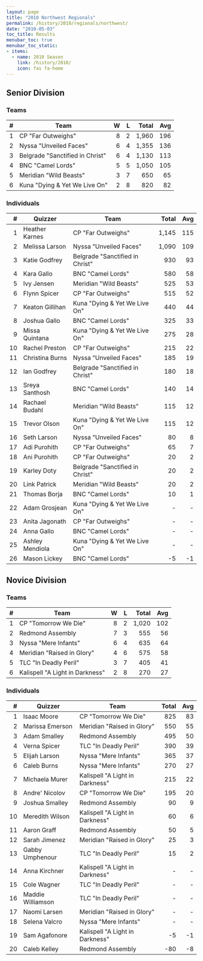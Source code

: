 ```yaml
---
layout: page
title: "2010 Northwest Regionals"
permalink: /history/2010/regionals/northwest/
date: "2010-05-03"
toc_title: Results
menubar_toc: true
menubar_toc_static:
- items:
  - name: 2010 Season
    link: /history/2010/
    icon: fas fa-home
---
```


## Senior Division

### Teams

|    # | Team                            |    W |    L | Total |  Avg |
| ---: | ------------------------------- | ---: | ---: | ----: | ---: |
|    1 | CP "Far Outweighs"              |    8 |    2 | 1,960 |  196 |
|    2 | Nyssa "Unveiled Faces"          |    6 |    4 | 1,355 |  136 |
|    3 | Belgrade "Sanctified in Christ" |    6 |    4 | 1,130 |  113 |
|    4 | BNC "Camel Lords"               |    5 |    5 | 1,050 |  105 |
|    5 | Meridian "Wild Beasts"          |    3 |    7 |   650 |   65 |
|    6 | Kuna "Dying & Yet We Live On"   |    2 |    8 |   820 |   82 |

### Individuals

|    # | Quizzer         | Team                            | Total |  Avg |
| ---: | --------------- | ------------------------------- | ----: | ---: |
|    1 | Heather Karnes  | CP "Far Outweighs"              | 1,145 |  115 |
|    2 | Melissa Larson  | Nyssa "Unveiled Faces"          | 1,090 |  109 |
|    3 | Katie Godfrey   | Belgrade "Sanctified in Christ" |   930 |   93 |
|    4 | Kara Gallo      | BNC "Camel Lords"               |   580 |   58 |
|    5 | Ivy Jensen      | Meridian "Wild Beasts"          |   525 |   53 |
|    6 | Flynn Spicer    | CP "Far Outweighs"              |   515 |   52 |
|    7 | Keaton Gillihan | Kuna "Dying & Yet We Live On"   |   440 |   44 |
|    8 | Joshua Gallo    | BNC "Camel Lords"               |   325 |   33 |
|    9 | Missa Quintana  | Kuna "Dying & Yet We Live On"   |   275 |   28 |
|   10 | Rachel Preston  | CP "Far Outweighs"              |   215 |   22 |
|   11 | Christina Burns | Nyssa "Unveiled Faces"          |   185 |   19 |
|   12 | Ian Godfrey     | Belgrade "Sanctified in Christ" |   180 |   18 |
|   13 | Sreya Santhosh  | BNC "Camel Lords"               |   140 |   14 |
|   14 | Rachael Budahl  | Meridian "Wild Beasts"          |   115 |   12 |
|   15 | Trevor Olson    | Kuna "Dying & Yet We Live On"   |   115 |   12 |
|   16 | Seth Larson     | Nyssa "Unveiled Faces"          |    80 |    8 |
|   17 | Adi Purohith    | CP "Far Outweighs"              |    65 |    7 |
|   18 | Ani Purohith    | CP "Far Outweighs"              |    20 |    2 |
|   19 | Karley Doty     | Belgrade "Sanctified in Christ" |    20 |    2 |
|   20 | Link Patrick    | Meridian "Wild Beasts"          |    20 |    2 |
|   21 | Thomas Borja    | BNC "Camel Lords"               |    10 |    1 |
|   22 | Adam Grosjean   | Kuna "Dying & Yet We Live On"   |     - |    - |
|   23 | Anita Jagonath  | CP "Far Outweighs"              |     - |    - |
|   24 | Anna Gallo      | BNC "Camel Lords"               |     - |    - |
|   25 | Ashley Mendiola | Kuna "Dying & Yet We Live On"   |     - |    - |
|   26 | Mason Lickey    | BNC "Camel Lords"               |    -5 |   -1 |

## Novice Division

### Teams

|    # | Team                            |    W |    L | Total |  Avg |
| ---: | ------------------------------- | ---: | ---: | ----: | ---: |
|    1 | CP "Tomorrow We Die"            |    8 |    2 | 1,020 |  102 |
|    2 | Redmond Assembly                |    7 |    3 |   555 |   56 |
|    3 | Nyssa "Mere Infants"            |    6 |    4 |   635 |   64 |
|    4 | Meridian "Raised in Glory"      |    4 |    6 |   575 |   58 |
|    5 | TLC "In Deadly Peril"           |    3 |    7 |   405 |   41 |
|    6 | Kalispell "A Light in Darkness" |    2 |    8 |   270 |   27 |

### Individuals

|    # | Quizzer           | Team                            | Total |  Avg |
| ---: | ----------------- | ------------------------------- | ----: | ---: |
|    1 | Isaac Moore       | CP "Tomorrow We Die"            |   825 |   83 |
|    2 | Marissa Emerson   | Meridian "Raised in Glory"      |   550 |   55 |
|    3 | Adam Smalley      | Redmond Assembly                |   495 |   50 |
|    4 | Verna Spicer      | TLC "In Deadly Peril"           |   390 |   39 |
|    5 | Elijah Larson     | Nyssa "Mere Infants"            |   365 |   37 |
|    6 | Caleb Burns       | Nyssa "Mere Infants"            |   270 |   27 |
|    7 | Michaela Murer    | Kalispell "A Light in Darkness" |   215 |   22 |
|    8 | Andre' Nicolov    | CP "Tomorrow We Die"            |   195 |   20 |
|    9 | Joshua Smalley    | Redmond Assembly                |    90 |    9 |
|   10 | Meredith Wilson   | Kalispell "A Light in Darkness" |    60 |    6 |
|   11 | Aaron Graff       | Redmond Assembly                |    50 |    5 |
|   12 | Sarah Jimenez     | Meridian "Raised in Glory"      |    25 |    3 |
|   13 | Gabby Umphenour   | TLC "In Deadly Peril"           |    15 |    2 |
|   14 | Anna Kirchner     | Kalispell "A Light in Darkness" |     - |    - |
|   15 | Cole Wagner       | TLC "In Deadly Peril"           |     - |    - |
|   16 | Maddie Williamson | TLC "In Deadly Peril"           |     - |    - |
|   17 | Naomi Larsen      | Meridian "Raised in Glory"      |     - |    - |
|   18 | Selena Valcro     | Nyssa "Mere Infants"            |     - |    - |
|   19 | Sam Agafonore     | Kalispell "A Light in Darkness" |    -5 |   -1 |
|   20 | Caleb Kelley      | Redmond Assembly                |   -80 |   -8 |

